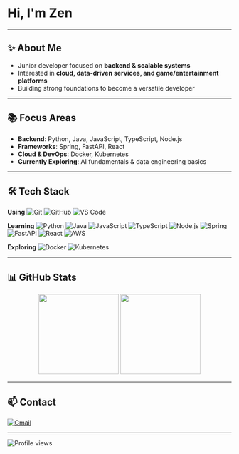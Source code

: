 # Hi, I'm Zen

---

## ✨ About Me
- Junior developer focused on **backend & scalable systems**
- Interested in **cloud, data-driven services, and game/entertainment platforms**
- Building strong foundations to become a versatile developer

---

## 📚 Focus Areas
- **Backend**: Python, Java, JavaScript, TypeScript, Node.js
- **Frameworks**: Spring, FastAPI, React
- **Cloud & DevOps**: Docker, Kubernetes
- **Currently Exploring**: AI fundamentals & data engineering basics

---

## 🛠 Tech Stack

**Using**
![Git](https://img.shields.io/badge/-Git-F05032?logo=git&logoColor=white)
![GitHub](https://img.shields.io/badge/-GitHub-181717?logo=github&logoColor=white)
![VS Code](https://img.shields.io/badge/-VS%20Code-007ACC?logo=visualstudiocode&logoColor=white)

**Learning**
![Python](https://img.shields.io/badge/-Python-3776AB?logo=python&logoColor=white)
![Java](https://img.shields.io/badge/-Java-007396?logo=java&logoColor=white)
![JavaScript](https://img.shields.io/badge/-JavaScript-F7DF1E?logo=javascript&logoColor=black)
![TypeScript](https://img.shields.io/badge/-TypeScript-3178C6?logo=typescript&logoColor=white)
![Node.js](https://img.shields.io/badge/-Node.js-339933?logo=node.js&logoColor=white)
![Spring](https://img.shields.io/badge/-Spring-6DB33F?logo=spring&logoColor=white)
![FastAPI](https://img.shields.io/badge/-FastAPI-009688?logo=fastapi&logoColor=white)
![React](https://img.shields.io/badge/-React-61DAFB?logo=react&logoColor=black)
![AWS](https://img.shields.io/badge/-AWS-232F3E?logo=amazonaws&logoColor=white)

**Exploring**
![Docker](https://img.shields.io/badge/-Docker-2496ED?logo=docker&logoColor=white)
![Kubernetes](https://img.shields.io/badge/-Kubernetes-326CE5?logo=kubernetes&logoColor=white)

---

## 📊 GitHub Stats
<p align="center">
  <img src="https://github-readme-stats.vercel.app/api?username=zzen-devv&show_icons=true&theme=swift" height="180"/>
  <img src="https://github-readme-stats.vercel.app/api/top-langs/?username=zzen-devv&layout=compact&theme=swift" height="180"/>
</p>

---

## 📫 Contact
[![Gmail](https://img.shields.io/badge/Email-zzen.devv%40gmail.com-333333?logo=gmail&logoColor=white)](mailto:zzen.devv@gmail.com)  

---

![Profile views](https://komarev.com/ghpvc/?username=zzen-devv&label=Profile%20views&color=0e75b6&style=flat)
